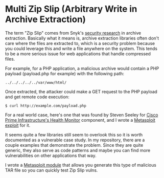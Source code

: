 # Multi Zip Slip (Arbitrary Write in Archive Extraction)

The term "Zip Slip" comes from Snyk's [security research](https://snyk.io/research/zip-slip-vulnerability) in archive extraction. Basically what it means is, archive extraction libraries often don't care where the files are extracted to, which is a security problem because you could leverage this and write a file anywhere on the system. This tends to be a more serious issue for web applications that handle compressed files.

For example, for a PHP application, a malicious archive would contain a PHP payload (payload.php for example) with the following path:

```
../../../../../var/www/html/
```

Once extracted, the attacker could make a GET request to the PHP payload and get remote code execution:

```
$ curl http://example.com/payload.php
```

For a real world case, here's one that was found by Steven Seeley for [Cisco Prime Infrastructure's Health Monitor](https://srcincite.io/blog/2019/05/17/panic-at-the-cisco-unauthenticated-rce-in-prime-infrastructure.html) component, and I wrote a [Metasploit exploit](https://github.com/rapid7/metasploit-framework/blob/master/modules/exploits/linux/http/cpi_tararchive_upload.rb) for it.

It seems quite a few libraries still seem to overlook this so it is worth documented as a vulnerable case study. In my repository, there are a couple examples that demonstrate the problem. Since they are quite generic, they also serve as code patterns and maybe you can find more vulnerabilities on other applications that way.

I wrote a [Metasploit module](https://atxsinn3r.io/exploits.html) that allows you generate this type of malicious TAR file so you can quickly test Zip Slip vulns.

